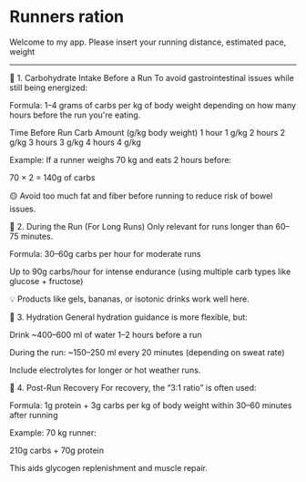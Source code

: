 # Runners ration

Welcome to my app. Please insert your running distance, estimated pace, weight

---

🔹 1. Carbohydrate Intake Before a Run
To avoid gastrointestinal issues while still being energized:

Formula:
1–4 grams of carbs per kg of body weight depending on how many hours before the run you're eating.

Time Before Run Carb Amount (g/kg body weight)
1 hour 1 g/kg
2 hours 2 g/kg
3 hours 3 g/kg
4 hours 4 g/kg

Example:
If a runner weighs 70 kg and eats 2 hours before:

70 × 2 = 140g of carbs

🟡 Avoid too much fat and fiber before running to reduce risk of bowel issues.

🔹 2. During the Run (For Long Runs)
Only relevant for runs longer than 60–75 minutes.

Formula:
30–60g carbs per hour for moderate runs

Up to 90g carbs/hour for intense endurance (using multiple carb types like glucose + fructose)

💡 Products like gels, bananas, or isotonic drinks work well here.

🔹 3. Hydration
General hydration guidance is more flexible, but:

Drink ~400–600 ml of water 1–2 hours before a run

During the run: ~150–250 ml every 20 minutes (depending on sweat rate)

Include electrolytes for longer or hot weather runs.

🔹 4. Post-Run Recovery
For recovery, the “3:1 ratio” is often used:

Formula:
1g protein + 3g carbs per kg of body weight within 30–60 minutes after running

Example:
70 kg runner:

210g carbs + 70g protein

This aids glycogen replenishment and muscle repair.
